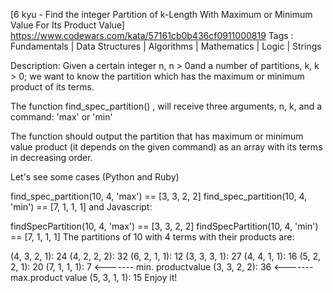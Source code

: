 [6 kyu - Find the integer Partition of k-Length With Maximum or Minimum Value For Its Product Value]
https://www.codewars.com/kata/57161cb0b436cf0911000819
Tags : Fundamentals | Data Structures | Algorithms | Mathematics | Logic | Strings

Description:
Given a certain integer n, n > 0and a number of partitions, k, k > 0; we want to know the partition which has the maximum or minimum product of its terms.

The function find_spec_partition() , will receive three arguments, n, k, and a command: 'max' or 'min'

The function should output the partition that has maximum or minimum value product (it depends on the given command) as an array with its terms in decreasing order.

Let's see some cases (Python and Ruby)

find_spec_partition(10, 4, 'max') == [3, 3, 2, 2]
find_spec_partition(10, 4, 'min') == [7, 1, 1, 1]
and Javascript:

findSpecPartition(10, 4, 'max') == [3, 3, 2, 2]
findSpecPartition(10, 4, 'min') == [7, 1, 1, 1]
The partitions of 10 with 4 terms with their products are:

(4, 3, 2, 1): 24
(4, 2, 2, 2): 32
(6, 2, 1, 1): 12
(3, 3, 3, 1): 27
(4, 4, 1, 1): 16
(5, 2, 2, 1): 20 
(7, 1, 1, 1): 7   <------- min. productvalue
(3, 3, 2, 2): 36  <------- max.product value
(5, 3, 1, 1): 15
Enjoy it!
